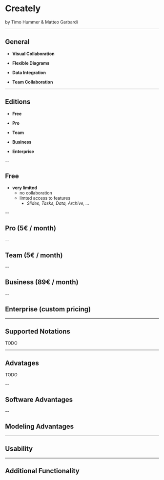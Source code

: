 # Creately

by Timo Hummer & Matteo Garbardi

---

## General

- **Visual Collaboration**

- **Flexible Diagrams**

- **Data Integration**

- **Team Collaboration**

---

## Editions

- **Free**

- **Pro**

- **Team**

- **Business**

- **Enterprise**

--

## Free

- **very limited**
    - no collaboration
    - limted access to features
        - *Slides, Tasks, Data, Archive, ...*

--

## Pro (5€ / month)

--

## Team (5€ / month)

--

## Business (89€ / month)

--

## Enterprise (custom pricing)

---

## Supported Notations

TODO

---

## Advatages

TODO

--

## Software Advantages

--

## Modeling Advantages

---

## Usability

---

## Additional Functionality
